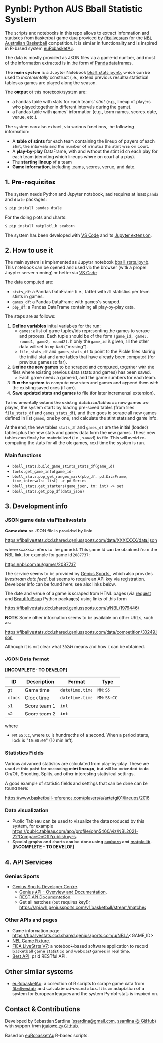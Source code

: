 # Pynbl: Python AUS Bball Statistic System

The scripts and notebooks in this repo allows to extract information and statistics from Basketball game data provided by [fibalivestats](http://www.fibaorganizer.com/) for the [NBL Australian Basketball](https://nbl.com.au/) competition. It is similar in functionality and is inspired in R-based system [euRobasketAu](https://github.com/jgalowe/euRobasketAu?organization=jgalowe&organization=jgalowe).

The data is mostly provided as JSON files via a game-id number, and most of the information extracted is in the form of [Panda](https://pandas.pydata.org/) dataframes.

The **main system** is a Jupyter Notebook [bball_stats.ipynb](bball_stats.ipynb), which can be used to _incrementally_ construct (i.e., extend previous results) statistical tables as games are played along the season. 

The **output** of this notebook/system are:

- a Pandas table with stats for each teams' _stint_ (e.g., lineup of players who played together in different intervals during the game).
- a Pandas table with games' information (e.g., team names, scores, date, venue, etc.).

The system can also extract, via various functions, the following information:

- A **table of stints** for each team containing the lineup of players of each stint, the intervals and the number of minutes the stint was on court.
- A **play-by-play** DataFrame, with and without the stint id on each play for each team (denoting which lineups where on court at a play).
- The **starting lineup** of a team.
- **Game information**, including teams, scores, venue, and date.

## 1. Pre-requisites

The system needs Python and Jupyter notebook, and requires at least `panda` and `dtale` packages:

```shell
$ pip install pandas dtale
```

For the doing plots and charts:

```shell
$ pip install matplotlib seaborn 
```

The system has been developed with [VS Code](https://code.visualstudio.com/docs/datascience/jupyter-notebooks) and its [Jupyter extension](https://pypi.org/project/jupyter/).

## 2. How to use it

The main system is implemented as Jupyter notebook [bball_stats.ipynb](bball_stats.ipynb). This notebook can be opened and used via the browser (with a proper Juypter server running) or better via [VS Code](https://code.visualstudio.com/docs/datascience/jupyter-notebooks).

The data computed are:

- `stats_df`: a Pandas DataFrame (i.e., table) with all statistics per team stints in games.
- `games_df`: a Pandas DataFrame with games's scraped.
- `pbp_df`: a Pandas DataFrame containing all play-by-play data.

The steps are as follows:

1. **Define variables** initial variables for the run:
   * `games`: a list of game tuples/ids representing the games to scrape and process. Each tuple should be of the form `(game_id, game1, round1, game2, round2)`. If only the `game_id` is given, all the other data will set to `np.NaN` ("missing").
   * `file_stats_df` and `games_stats_df` to point to the Pickle files storing the initial stat and ame tables that have already been computed (for previous games so far).
2. **Define the new games** to be scraped and computed, together with the files where existing previous data (stats and games) has been saved.
   * Each game needs a game-id, and the game numbers for each team.
3. **Run the system** to compute new stats and games and append them with the existing saved ones (if any).
4. **Save updated stats and games** to file (for later incremental extension).

To incrementally extend the existing database/tables as new games are played, the system starts by loading pre-saved tables (from files `file_stats_df` and `games_stats_df`), and then goes to scrape all new games defined in list `games`, one by one, and calculate the stint stats and game info.

At the end, the new tables `stats_df` and `games_df`  are the initial (loaded) tables plus the new stats and games data form the new games. These new tables can finally be materialized (i.e., saved) to file. This will avoid re-computing the stats for all the old games, next time the system is run.

### Main functions

* `bball_stats.build_game_stints_stats_df(game_id)`
* `tools.get_game_info(game_id)`
* `bball_stats.pbp_get_ranges_mask(pbp_df: pd.DataFrame, time_intervals: list) -> pd.Series`
* `bball_stats.get_starters(game_json, tm: int) -> set`
* `bball_stats.get_pbp_df(data_json)`

## 3. Development info

### JSON game data via Fibalivestats

**Game data** as JSON file is provided by link:

https://fibalivestats.dcd.shared.geniussports.com/data/XXXXXXX/data.json

where `XXXXXXX` refers to the game id. This game id can be obtained from the NBL link, for example for game id `2087737`:

https://nbl.com.au/games/2087737

The service seems to be provided by [Genius Sports ](https://developer.geniussports.com/), which also provides _livestream data feed_, but seems to require an API key via registration. Developer info can be found [here](https://developer.geniussports.com/livestats/tvfeed/index_basketball.html); see also links below.

The date and venue of a game is scraped from HTML pages (via [request](https://requests.readthedocs.io/en/latest/) and [BeautifulSoup](https://www.crummy.com/software/BeautifulSoup/bs4/doc/) Python packages) using links of this form:

https://fibalivestats.dcd.shared.geniussports.com/u/NBL/1976446/

**NOTE:** Some other information seems to be available on other URLs, such as:

https://fibalivestats.dcd.shared.geniussports.com/data/competition/30249.json

Although it is not clear what `30249` means and how it can be obtained.

### JSON Data format

**[INCOMPLETE - TO DEVELOP]**

| ID            | Description | Format | Type |
| -----------   | ----------- | ------ | ---- |
| `gt`          | Game time | `datetime.time`  | `MM:SS`
| `clock`       | Clock time    | `datetime.time`   | `MM:SS:CC`
| `s1`       | Score team 1 | `int`
| `s2`       | Score team 2 | `int`

where:

- `MM:SS:CC`, where `CC` is hundredths of a second. When a period starts, lock is "`10:00:00`" (10 min left).

### Statistics Fields

Various advanced statistics are calculated from play-by-play. These are used at this point for assessing **stint lineups**, but will be extended to do On/Off, Shooting, Splits, and other interesting statistical settings.

A good example of statistic fields and settings that can be done can be found here:

https://www.basketball-reference.com/players/a/antetgi01/lineups/2016

### Data visualization

* [Public Tableau](https://public.tableau.com) can be used to visualize the data produced by this system, for example https://public.tableau.com/app/profile/john5460/viz/NBL2021-22/CompareOnOff?publish=yes.
* Special graphs and charts can be done using [seaborn](https://seaborn.pydata.org/) and [matplotlib](https://matplotlib.org/). **[INCOMPLETE - TO DEVELOP]**

## 4. API Services

### Genius Sports

- [Genius Sports Developer Centre](https://developer.geniussports.com/).
    - [Genius API - Overview and Documentation](https://support.geniussports.com/en/support/solutions/articles/9000008009-api-feed-overview-and-documentation).
  - [REST API Documentation](https://developer.geniussports.com/warehouse/rest/index_basketball.html).
  - Get all matches (but requires key!): https://api.wh.geniussports.com/v1/basketball/stream/matches

### Other APIs and pages

- Game information page: https://fibalivestats.dcd.shared.geniussports.com/u/NBL/\<GAME_ID\>
- [NBL Game Fixture](https://nbl.com.au/fixture).
- [FIBA LiveStats V7](http://www.fibaorganizer.com/): a notebook-based software application to record basketball game statistics and webcast games in real time.
- [Best API](https://betsapi.com/l/1714/Australia-NBL): paid RESTful API.

## Other similar systems

* [euRobasketAu](https://github.com/jgalowe/euRobasketAu?organization=jgalowe&organization=jgalowe): a collection of R scripts to  scrape game data from [fibalivestats](http://www.fibaorganizer.com/) and calculate _advanced stats_. It is an adaptation of a system for European leagues and the system Py-nbl-stats is inspired on.

## Contact & Contributions

Developed by Sebastian Sardina (ssardina@gmail.com, [ssardina @ GitHub](https://github.com/ssardina)) with support from [jgalowe @ GitHub](https://github.com/jgalowe). 

Based on [euRobasketAu](https://github.com/jgalowe/euRobasketAu?organization=jgalowe&organization=jgalowe) R-based scripts.
